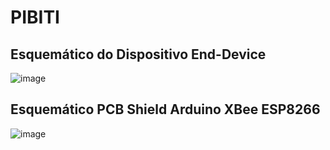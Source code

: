 # PIBITI

## Esquemático do Dispositivo End-Device

![image](https://user-images.githubusercontent.com/13772256/36335303-f2fc7de4-1365-11e8-84fc-e8ca8fe46f14.png)


## Esquemático PCB Shield Arduino XBee ESP8266

![image](https://user-images.githubusercontent.com/13772256/36335310-0ed0964a-1366-11e8-9e14-17daaf095cbc.png)
